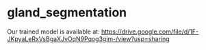 # gland_segmentation

Our trained model is available at:
https://drive.google.com/file/d/1F-JKpyaLeRxVsBgaXJvOqN9Pqog3gim-/view?usp=sharing

